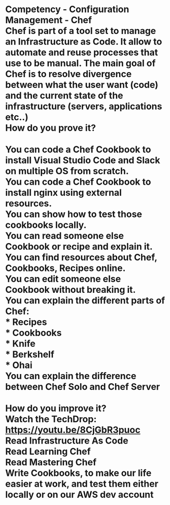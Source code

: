 # Competency - Configuration Management - Chef<br />Chef is part of a tool set to manage an Infrastructure as Code. It allow to automate and reuse processes that use to be manual. The main goal of Chef is to resolve divergence between what the user want (code) and the current state of the infrastructure (servers, applications etc..)<br />How do you prove it?<br /><br />You can code a Chef Cookbook to install Visual Studio Code and Slack on multiple OS from scratch.<br />You can code a Chef Cookbook to install nginx using external resources.<br />You can show how to test those cookbooks locally.<br />You can read someone else Cookbook or recipe and explain it.<br />You can find resources about Chef, Cookbooks, Recipes online.<br />You can edit someone else Cookbook without breaking it.<br />You can explain the different parts of Chef:<br />* Recipes<br />* Cookbooks<br />* Knife<br />* Berkshelf<br />* Ohai<br />You can explain the difference between Chef Solo and Chef Server<br /><br />How do you improve it?<br />Watch the TechDrop: https://youtu.be/8CjGbR3puoc<br />Read Infrastructure As Code<br />Read Learning Chef<br />Read Mastering Chef<br />Write Cookbooks, to make our life easier at work, and test them either locally or on our AWS dev account <br /><br />